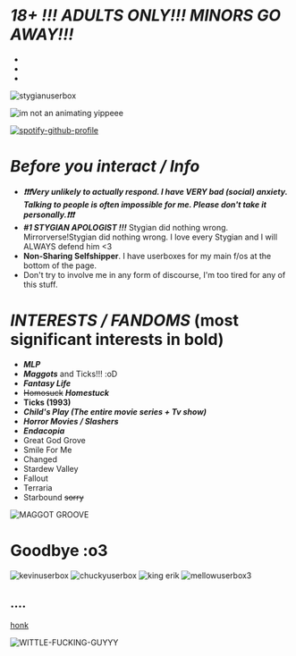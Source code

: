 # ***18+ !!! ADULTS ONLY!!! MINORS GO AWAY!!!***
-
-
-

![stygianuserbox](https://github.com/user-attachments/assets/b47d045a-1f58-43b2-a6d1-d5c9e26e3f4b)

![im not an animating yippeee](https://github.com/user-attachments/assets/234f50d8-d5ca-404a-9d89-ae3f9a051e26)

[![spotify-github-profile](https://spotify-github-profile.kittinanx.com/api/view?uid=31qj6vpecq74hhdjiwzxlts7ma7q&cover_image=true&theme=default&show_offline=false&background_color=121212&interchange=false&bar_color=440a7f&bar_color_cover=false)](https://github.com/kittinan/spotify-github-profile)


# ***Before you interact / Info***

-  ***❗❗❗Very unlikely to actually respond. I have VERY bad (social) anxiety. Talking to people is often impossible for me. Please don't take it personally.❗❗❗***
-  ***#1 STYGIAN APOLOGIST !!!*** Stygian did nothing wrong. Mirrorverse!Stygian did nothing wrong. I love every Stygian and I will ALWAYS defend him <3
- **Non-Sharing Selfshipper**. I have userboxes for my main f/os at the bottom of the page. 
- Don't try to involve me in any form of discourse, I'm too tired for any of this stuff.

# ***INTERESTS / FANDOMS*** (most significant interests in bold)
- ***MLP***
- ***Maggots*** and Ticks!!! :oD 
- ***Fantasy Life***
- ~~Homosuck~~ ***Homestuck***
- **Ticks (1993)**
- ***Child's Play (The entire movie series + Tv show)***
- ***Horror Movies / Slashers***
- ***Endacopia***
- Great God Grove
- Smile For Me
- Changed
- Stardew Valley
- Fallout
- Terraria
- Starbound ~~sorry~~
  
![MAGGOT GROOVE](https://github.com/user-attachments/assets/4c18ea2f-c801-495e-88e3-51b1f3f1c12d)

# **Goodbye :o3**


![kevinuserbox](https://github.com/user-attachments/assets/9b2c5d02-4601-42dd-b1d1-840848b4c902)
![chuckyuserbox](https://github.com/user-attachments/assets/f011533e-7bee-4c64-98ef-6e58a142766d)
![king erik](https://github.com/user-attachments/assets/2e453e5b-6aee-4abc-8e3f-cb661a42aba2)
![mellowuserbox3](https://github.com/user-attachments/assets/9062b5f8-8a3b-4827-a5ac-51ce1b2fc21c)
## ....
[honk](https://www.youtube.com/watch?v=boAxkYmO30c)

![WITTLE-FUCKING-GUYYY](https://github.com/user-attachments/assets/97c14b4b-8b2f-429e-9a7a-800d3d896427)

